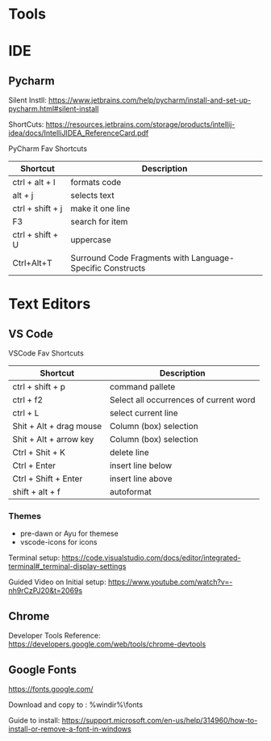 # Tools

# IDE

## Pycharm

Silent Instll: https://www.jetbrains.com/help/pycharm/install-and-set-up-pycharm.html#silent-install

ShortCuts: https://resources.jetbrains.com/storage/products/intellij-idea/docs/IntelliJIDEA_ReferenceCard.pdf

PyCharm Fav Shortcuts

|Shortcut | Description 
|--------|--------------------|
|ctrl + alt + l |formats code |
|alt + j |selects text |
|ctrl + shift + j |make it one line |
|F3 |search for item |
|ctrl + shift + U |uppercase |
|Ctrl+Alt+T |Surround Code Fragments with Language-Specific Constructs |


# Text Editors

## VS Code

VSCode Fav Shortcuts

|Shortcut | Description 
|--------|--------------------|
|ctrl + shift + p |command pallete |
|ctrl + f2 |Select all occurrences of current word |
|ctrl + L |select current line |
| Shit + Alt + drag mouse|Column (box) selection |
| Shit + Alt + arrow key|Column (box) selection |
| Ctrl + Shit + K| delete line |
|Ctrl + Enter| insert line below |
|Ctrl + Shift + Enter| insert line above |
|shift + alt + f |autoformat |

### Themes
- pre-dawn or Ayu for themese
- vscode-icons for icons

Terminal setup: https://code.visualstudio.com/docs/editor/integrated-terminal#_terminal-display-settings 

Guided Video on Initial setup: https://www.youtube.com/watch?v=-nh9rCzPJ20&t=2069s

## Chrome
Developer Tools Reference: https://developers.google.com/web/tools/chrome-devtools 

## Google Fonts
https://fonts.google.com/

Download and copy to : %windir%\fonts

Guide to install: https://support.microsoft.com/en-us/help/314960/how-to-install-or-remove-a-font-in-windows
